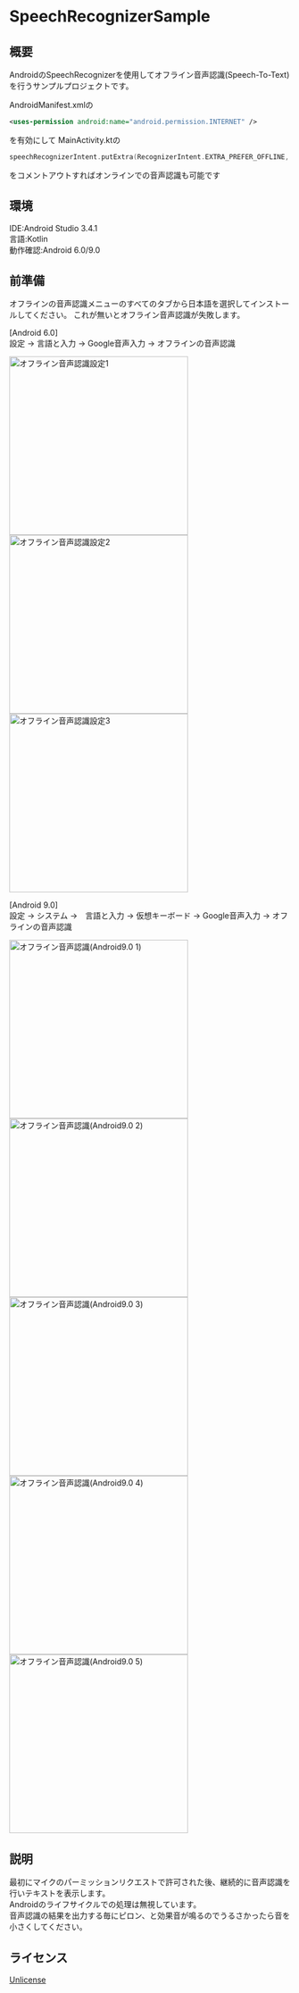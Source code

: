 # SpeechRecognizerSample

## 概要
AndroidのSpeechRecognizerを使用してオフライン音声認識(Speech-To-Text)を行うサンプルプロジェクトです。  

AndroidManifest.xmlの
```xml :AndroidManifest.xml
<uses-permission android:name="android.permission.INTERNET" />
```
を有効にして
MainActivity.ktの
```kotlin MainActivity.kt
speechRecognizerIntent.putExtra(RecognizerIntent.EXTRA_PREFER_OFFLINE, true)
```
をコメントアウトすればオンラインでの音声認識も可能です

## 環境
IDE:Android Studio 3.4.1  
言語:Kotlin  
動作確認:Android 6.0/9.0  

## 前準備
オフラインの音声認識メニューのすべてのタブから日本語を選択してインストールしてください。
これが無いとオフライン音声認識が失敗します。


[Android 6.0]  
設定 -> 言語と入力 -> Google音声入力 -> オフラインの音声認識

<img src="https://github.com/cryptocat-miner/SpeechRecognizerSample/blob/master/images/offline_settings1.png" width="320px" alt="オフライン音声認識設定1">
  

<img src="https://github.com/cryptocat-miner/SpeechRecognizerSample/blob/master/images/offline_settings2.png" width="320px" alt="オフライン音声認識設定2">
  
<img src="https://github.com/cryptocat-miner/SpeechRecognizerSample/blob/master/images/offline_settings3.png" width="320px" alt="オフライン音声認識設定3">

[Android 9.0]  
設定 -> システム ->　言語と入力 -> 仮想キーボード -> Google音声入力 -> オフラインの音声認識

<img src="https://github.com/cryptocat-miner/SpeechRecognizerSample/blob/master/images/offline_settings_android9.0_1.png" width="320px" alt="オフライン音声認識(Android9.0 1)">

<img src="https://github.com/cryptocat-miner/SpeechRecognizerSample/blob/master/images/offline_settings_android9.0_2.png" width="320px" alt="オフライン音声認識(Android9.0 2)">

<img src="https://github.com/cryptocat-miner/SpeechRecognizerSample/blob/master/images/offline_settings_android9.0_3.png" width="320px" alt="オフライン音声認識(Android9.0 3)">

<img src="https://github.com/cryptocat-miner/SpeechRecognizerSample/blob/master/images/offline_settings_android9.0_4.png" width="320px" alt="オフライン音声認識(Android9.0 4)">

<img src="https://github.com/cryptocat-miner/SpeechRecognizerSample/blob/master/images/offline_settings_android9.0_5.png" width="320px" alt="オフライン音声認識(Android9.0 5)">



## 説明
最初にマイクのパーミッションリクエストで許可された後、継続的に音声認識を行いテキストを表示します。  
Androidのライフサイクルでの処理は無視しています。  
音声認識の結果を出力する毎にピロン、と効果音が鳴るのでうるさかったら音を小さくしてください。

## ライセンス
[Unlicense](https://github.com/cryptocat-miner/SpeechRecognizerSample/blob/master/LICENSE)


